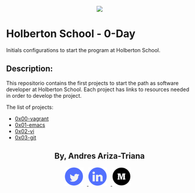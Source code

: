<p align="center">
     <p align="center">
          <img src="https://www.holbertonschool.com/holberton-logo.png" width="360"/>
     </p>


# Holberton School - 0-Day
Initials configurations to start the program at Holberton School.

## Description:

This repositorio contains the first projects to start the path as software
developer at Holberton School. Each project has links to resources
needed in order to develop the project.

The list of projects:

- [0x00-vagrant](./0x00-vagrant/README.md)
- [0x01-emacs](./0x01-emacs/README.md)
- [0x02-vi](./0x02-vi/README.md)
- [0x03-git](./0x03git/README.md)


<p align="center">
    <h2 align="center">By, Andres Ariza-Triana</h2>
      <p align="center">
        <a href="https://twitter.com/aarizatr" target="_blank">
            <img alt="twitter_page" src="https://raw.githubusercontent.com/EckoJuan/Readme_template/master/images/twitter.png" style="float: center; margin-right: 10px" height="50" width="50">
        </a>
        <a href="https://www.linkedin.com/in/aarizatr/" target="_blank">
            <img alt="linkedin_page" src="https://raw.githubusercontent.com/EckoJuan/Readme_template/master/images/linkedin.png" style="float: center; margin-right: 10px" height="50"  width="50">
        </a>
        <a href="https://medium.com/@aarizatr" target="_blank">
            <img alt="medium_page" src="https://raw.githubusercontent.com/EckoJuan/Readme_template/master/images/medium.png" style="float: center; margin-right: 10px" height="50" width="50">
        </a>
      </p>
</p>
